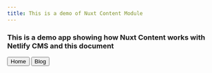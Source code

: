 ```yaml
---
title: This is a demo of Nuxt Content Module
---
```


### This is a demo app showing how Nuxt Content works with Netlify CMS and this document

<div class="flex mt-4">
  <button class="inline-flex text-white bg-teal-500 border-0 py-2 px-6 focus:outline-none hover:bg-teal-600 rounded text-lg">
    Home
  </button>
  <button class="ml-4 inline-flex text-gray-700 bg-gray-200 border-0 py-2 px-6 focus:outline-none hover:bg-gray-300 rounded text-lg">
    <nuxt-link to="/blog">
      Blog
    </nuxt-link>
  </button>
</div>


